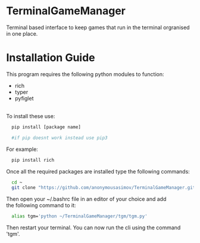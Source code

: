 # TerminalGameManager
Terminal based interface to keep games that run in the terminal orgranised in one place.

# Installation Guide
This program requires the following python modules to function:<br>
- rich
- typer
- pyfiglet
<br>
To install these use:

```bash
  pip install [package name]

  #if pip doesnt work instead use pip3
```

For example:

```bash
  pip install rich
```
Once all the required packages are installed type the following commands:

```bash
  cd ~
  git clone "https://github.com/anonymousasimov/TerminalGameManager.git"
```
Then open your ~/.bashrc file in an editor of your choice and add<br>
the following command to it:

```bash
  alias tgm='python ~/TerminalGameManager/tgm/tgm.py'
```

Then restart your terminal. You can now run the cli using the command 'tgm'.
